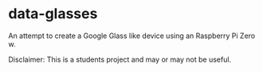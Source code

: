 # data-glasses
An attempt to create a Google Glass like device using an Raspberry Pi Zero w. 

Disclaimer: This is a students project and may or may not be useful.
